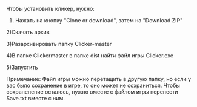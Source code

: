 Чтобы установить кликер, нужно:
1) Нажать на кнопку "Clone or download", затем на "Download ZIP"

2)Скачать архив

3)Разархивировать папку Clicker-master

4)В папке Clickermaster в папке dist найти файл игры Clicker.exe

5)Запустить

Примечание: Файл игры можно перетащить в другую папку, но если у
вас было сохранение в игре, то оно может не сохраниться.
Чтобы сохраненение осталось, нужно вместе с файлом игры перенести
Save.txt вместе с ним.
